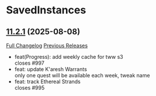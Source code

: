 # SavedInstances

## [11.2.1](https://github.com/SavedInstances/SavedInstances/tree/11.2.1) (2025-08-08)
[Full Changelog](https://github.com/SavedInstances/SavedInstances/compare/11.2.0...11.2.1) [Previous Releases](https://github.com/SavedInstances/SavedInstances/releases)

- feat(Progress): add weekly cache for tww s3  
    closes #997  
- feat: update K'aresh Warrants  
    only one quest will be available each week, tweak name  
- feat: track Ethereal Strands  
    closes #995  
